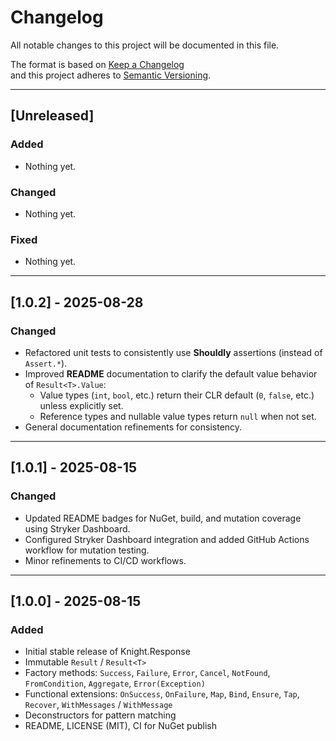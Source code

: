 # Changelog

All notable changes to this project will be documented in this file.

The format is based on [Keep a Changelog](https://keepachangelog.com/en/1.1.0/)  
and this project adheres to [Semantic Versioning](https://semver.org/spec/v2.0.0.html).

---

## [Unreleased]

### Added
- Nothing yet.

### Changed
- Nothing yet.

### Fixed
- Nothing yet.

---
## [1.0.2] - 2025-08-28

### Changed
- Refactored unit tests to consistently use **Shouldly** assertions (instead of `Assert.*`).
- Improved **README** documentation to clarify the default value behavior of `Result<T>.Value`:
    - Value types (`int`, `bool`, etc.) return their CLR default (`0`, `false`, etc.) unless explicitly set.
    - Reference types and nullable value types return `null` when not set.
- General documentation refinements for consistency.

---

## [1.0.1] - 2025-08-15

### Changed
- Updated README badges for NuGet, build, and mutation coverage using Stryker Dashboard.
- Configured Stryker Dashboard integration and added GitHub Actions workflow for mutation testing.
- Minor refinements to CI/CD workflows.

---

## [1.0.0] - 2025-08-15

### Added
- Initial stable release of Knight.Response
- Immutable `Result` / `Result<T>`
- Factory methods: `Success`, `Failure`, `Error`, `Cancel`, `NotFound`, `FromCondition`, `Aggregate`, `Error(Exception)`
- Functional extensions: `OnSuccess`, `OnFailure`, `Map`, `Bind`, `Ensure`, `Tap`, `Recover`, `WithMessages` / `WithMessage`
- Deconstructors for pattern matching
- README, LICENSE (MIT), CI for NuGet publish